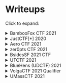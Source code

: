 # Writeups
Click to expand:

<details>
<summary>BambooFox CTF 2021</summary>
<p>

- [Flag Checker](./Writeups/BambooCTF_2021/Flag%20Checker)    Tags: `Verilog`
- [Better Than ASM](./Writeups/BambooCTF_2021/Better%20Than%20ASM)    Tags: `LLVM`

</p>
</details>

<details>
<summary>JustCTF[*] 2020</summary>
<p>

- [That's not crypto](./Writeups/JustCTF_2021/That's%20not%20crypto)    Tags: `Python`
- [reklest](./Writeups/JustCTF_2021/reklest)    Tags: `Rust`, `JavaScript`
- [debug_me_if_you_can](./Writeups/JustCTF_2021/debug_me_if_you_can)    Tags: `ptrace`, `anti-re`
- [Rusty](./Writeups/JustCTF_2021/Rusty)    Tags: `Rust`, `DOS`, `PE file structure`
- [ABNF: grammar is fun](./Writeups/JustCTF_2021/ABNF)    Tags: `Regex in C++`
- [REmap](./Writeups/JustCTF_2021/REmap)    Tags: `Py2exe`, `Anti-Re in python.dll`

</p>
</details>

<details>
<summary>Aero CTF 2021</summary>
<p>

- [Dummyper](./Writeups/AeroCTF_2021/Dummyper)    Tags: `memdump`, `crypto`

</p>
</details>

<details>
<summary>zer0pts CTF 2021</summary>
<p>

- [Infected](./Writeups/zer0ptsCTF_2021/Infected)    Tags: `Character Device`
- [Super Secret Login](./Writeups/zer0ptsCTF_2021/Super%20Secret%20Login)    Tags: `AutoIt`, `Cheat Engine`
- [Syscall 777](./Writeups/zer0ptsCTF_2021/Syscall%20777)    Tags: `syscall`, `SECCOMP`, `BPF`

</p>
</details>

<details>
<summary>BsidesSF 2021 CTF</summary>
<p>

- [Keygenme](./Writeups/BsidesSF_2021/Keygenme)    Tags: `keygen`, `.NET`
- [Relaunch](./Writeups/BsidesSF_2021/Relaunch)    Tags: `Bindiff`

</p>
</details>

<details>
<summary>UTCTF 2021</summary>
<p>

- [UTCTF Adventure ROM Part 3](./Writeups/UTCTF_2021/UTCTF%20Adventure%20ROM%20Part%203)    Tags: `GameBoy`

</p>
</details>


<details>
<summary>BlueHens (UDCTF) 2021</summary>
<p>

- [compUDer](./Writeups/UDCTF(BlueHens)_2021/compUDer)    Tags: `VM`
- [watman](./Writeups/UDCTF(BlueHens)_2021/watman)    Tags: `wasm`
- [Entropy](./Writeups/UDCTF(BlueHens)_2021/Entropy)    Tags: ` `

</p>
</details>

<details>
<summary>VolgaCTF 2021 Qualifier</summary>
<p>

- [Snake](./Writeups/VolgaCTF(Quals)_2021/Snake)    Tags: `wasm`, `game`

</p>
</details>

<details>
<summary>UMassCTF 2021</summary>
<p>

- [Chains](./Writeups/UMassCTF_2021/Chains)    Tags: `ARM`, `optimize me`

</p>
</details>